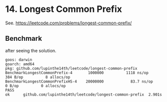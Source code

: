 # 14. Longest Common Prefix

See. https://leetcode.com/problems/longest-common-prefix/

## Benchmark

after seeing the solution.

```
goos: darwin
goarch: amd64
pkg: github.com/lupinthe14th/leetcode/longest-common-prefix
BenchmarkLongestCommonPrefix-4     	 1000000	      1118 ns/op	     384 B/op	       8 allocs/op
BenchmarkLongestCommonPrefixHS-4   	20000000	        83.7 ns/op	       0 B/op	       0 allocs/op
PASS
ok  	github.com/lupinthe14th/leetcode/longest-common-prefix	2.901s
```
